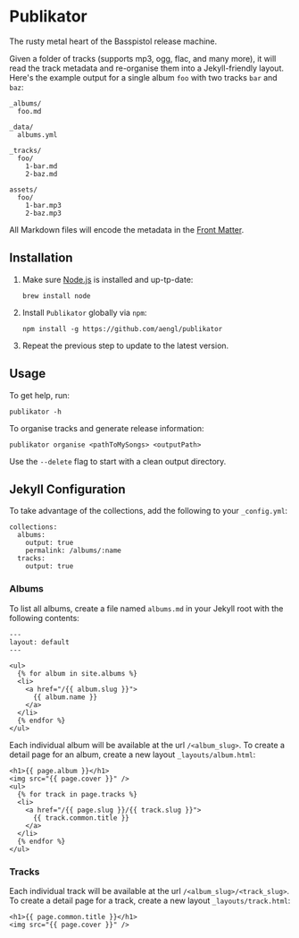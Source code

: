 # Publikator

The rusty metal heart of the Basspistol release machine.

Given a folder of tracks (supports mp3, ogg, flac, and many more), it will read the track metadata and re-organise them into a Jekyll-friendly layout. Here's the example output for a single album `foo` with two tracks `bar` and `baz`:

```
_albums/
  foo.md

_data/
  albums.yml

_tracks/
  foo/
    1-bar.md
    2-baz.md

assets/
  foo/
    1-bar.mp3
    2-baz.mp3
```

All Markdown files will encode the metadata in the [Front Matter](https://jekyllrb.com/docs/frontmatter/).

## Installation

1.  Make sure [Node.js](https://nodejs.org/en/download/) is installed and up-tp-date:

    ```
    brew install node
    ```

1.  Install `Publikator` globally via `npm`:

    ```
    npm install -g https://github.com/aengl/publikator
    ```

1.  Repeat the previous step to update to the latest version.

## Usage

To get help, run:

```
publikator -h
```

To organise tracks and generate release information:

```
publikator organise <pathToMySongs> <outputPath>
```

Use the `--delete` flag to start with a clean output directory.

## Jekyll Configuration

To take advantage of the collections, add the following to your `_config.yml`:

```
collections:
  albums:
    output: true
    permalink: /albums/:name
  tracks:
    output: true
```

### Albums

To list all albums, create a file named `albums.md` in your Jekyll root with the following contents:

```
---
layout: default
---

<ul>
  {% for album in site.albums %}
  <li>
    <a href="/{{ album.slug }}">
      {{ album.name }}
    </a>
  </li>
  {% endfor %}
</ul>
```

Each individual album will be available at the url `/<album_slug>`. To create a detail page for an album, create a new layout `_layouts/album.html`:

```
<h1>{{ page.album }}</h1>
<img src="{{ page.cover }}" />
<ul>
  {% for track in page.tracks %}
  <li>
    <a href="/{{ page.slug }}/{{ track.slug }}">
      {{ track.common.title }}
    </a>
  </li>
  {% endfor %}
</ul>
```

### Tracks

Each individual track will be available at the url `/<album_slug>/<track_slug>`. To create a detail page for a track, create a new layout `_layouts/track.html`:

```
<h1>{{ page.common.title }}</h1>
<img src="{{ page.cover }}" />
```
